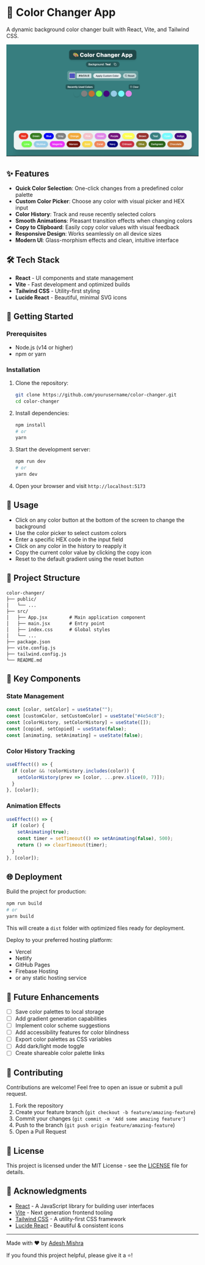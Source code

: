 # 🎨 Color Changer App

A dynamic background color changer built with React, Vite, and Tailwind CSS.

![Color Changer App Demo](https://github.com/adesh9201/bgChanger/blob/main/public/img11.png)

## ✨ Features

- **Quick Color Selection**: One-click changes from a predefined color palette
- **Custom Color Picker**: Choose any color with visual picker and HEX input
- **Color History**: Track and reuse recently selected colors
- **Smooth Animations**: Pleasant transition effects when changing colors
- **Copy to Clipboard**: Easily copy color values with visual feedback
- **Responsive Design**: Works seamlessly on all device sizes
- **Modern UI**: Glass-morphism effects and clean, intuitive interface

## 🛠️ Tech Stack

- **React** - UI components and state management
- **Vite** - Fast development and optimized builds
- **Tailwind CSS** - Utility-first styling
- **Lucide React** - Beautiful, minimal SVG icons

## 🚀 Getting Started

### Prerequisites

- Node.js (v14 or higher)
- npm or yarn

### Installation

1. Clone the repository:
   ```bash
   git clone https://github.com/yourusername/color-changer.git
   cd color-changer
   ```

2. Install dependencies:
   ```bash
   npm install
   # or
   yarn
   ```

3. Start the development server:
   ```bash
   npm run dev
   # or
   yarn dev
   ```

4. Open your browser and visit `http://localhost:5173`

## 📖 Usage

- Click on any color button at the bottom of the screen to change the background
- Use the color picker to select custom colors
- Enter a specific HEX code in the input field
- Click on any color in the history to reapply it
- Copy the current color value by clicking the copy icon
- Reset to the default gradient using the reset button

## 🧩 Project Structure

```
color-changer/
├── public/
│   └── ...
├── src/
│   ├── App.jsx        # Main application component
│   ├── main.jsx       # Entry point
│   ├── index.css      # Global styles
│   └── ...
├── package.json
├── vite.config.js
├── tailwind.config.js
└── README.md
```

## 🔧 Key Components

### State Management

```jsx
const [color, setColor] = useState("");
const [customColor, setCustomColor] = useState("#4e54c8");
const [colorHistory, setColorHistory] = useState([]);
const [copied, setCopied] = useState(false);
const [animating, setAnimating] = useState(false);
```

### Color History Tracking

```jsx
useEffect(() => {
  if (color && !colorHistory.includes(color)) {
    setColorHistory(prev => [color, ...prev.slice(0, 7)]);
  }
}, [color]);
```

### Animation Effects

```jsx
useEffect(() => {
  if (color) {
    setAnimating(true);
    const timer = setTimeout(() => setAnimating(false), 500);
    return () => clearTimeout(timer);
  }
}, [color]);
```

## 🌐 Deployment

Build the project for production:

```bash
npm run build
# or
yarn build
```

This will create a `dist` folder with optimized files ready for deployment.

Deploy to your preferred hosting platform:
- Vercel
- Netlify
- GitHub Pages
- Firebase Hosting
- or any static hosting service

## 🔮 Future Enhancements

- [ ] Save color palettes to local storage
- [ ] Add gradient generation capabilities
- [ ] Implement color scheme suggestions
- [ ] Add accessibility features for color blindness
- [ ] Export color palettes as CSS variables
- [ ] Add dark/light mode toggle
- [ ] Create shareable color palette links

## 🤝 Contributing

Contributions are welcome! Feel free to open an issue or submit a pull request.

1. Fork the repository
2. Create your feature branch (`git checkout -b feature/amazing-feature`)
3. Commit your changes (`git commit -m 'Add some amazing feature'`)
4. Push to the branch (`git push origin feature/amazing-feature`)
5. Open a Pull Request

## 📝 License

This project is licensed under the MIT License - see the [LICENSE](LICENSE) file for details.

## 🙏 Acknowledgments

- [React](https://reactjs.org/) - A JavaScript library for building user interfaces
- [Vite](https://vitejs.dev/) - Next generation frontend tooling
- [Tailwind CSS](https://tailwindcss.com/) - A utility-first CSS framework
- [Lucide React](https://lucide.dev/) - Beautiful & consistent icons

---

Made with ❤️ by [Adesh Mishra](https://adeshmishra-portfolio.vercel.app/)

If you found this project helpful, please give it a ⭐!
